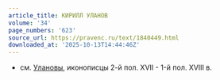 ```yaml
---
article_title: КИРИЛЛ УЛАНОВ
volume: '34'
page_numbers: '623'
source_url: https://pravenc.ru/text/1840449.html
downloaded_at: '2025-10-13T14:44:46Z'
---
```


- см. [Улановы](https://pravenc.ru/text/Улановы.html), иконописцы 2-й пол. XVII - 1-й пол. XVIII в.
